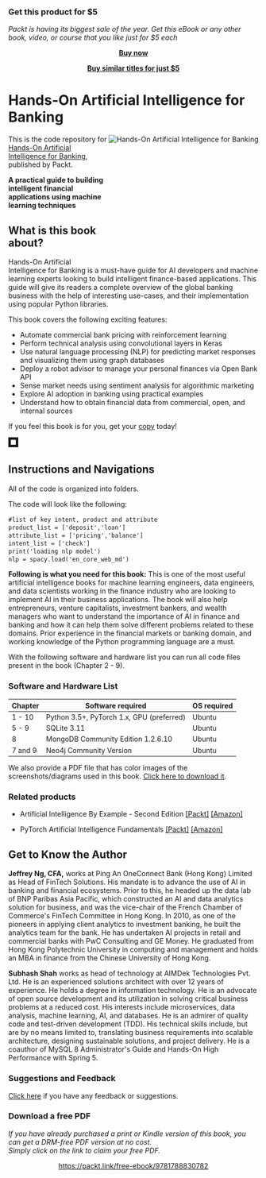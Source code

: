 
### Get this product for $5

<i>Packt is having its biggest sale of the year. Get this eBook or any other book, video, or course that you like just for $5 each</i>


<b><p align='center'>[Buy now](https://packt.link/9781788830782)</p></b>


<b><p align='center'>[Buy similar titles for just $5](https://subscription.packtpub.com/search)</p></b>


# Hands-On Artificial Intelligence for Banking

<a href="https://www.packtpub.com/in/big-data-and-business-intelligence/hands-artificial-intelligence-banking?utm_source=github&utm_medium=repository&utm_campaign=9781788830782"><img src="https://www.packtpub.com/media/catalog/product/cache/bf3310292d6e1b4ca15aeea773aca35e/9/7/9781788830782-original_38.jpeg" alt="Hands-On Artificial Intelligence for Banking" height="256px" align="right"></a>

This is the code repository for [Hands-On Artificial Intelligence for Banking](https://www.packtpub.com/in/big-data-and-business-intelligence/hands-artificial-intelligence-banking?utm_source=github&utm_medium=repository&utm_campaign=9781788830782), published by Packt.

**A practical guide to building intelligent financial applications using machine learning techniques**

## What is this book about?
Hands-On Artificial Intelligence for Banking is a must-have guide for AI developers and machine learning experts looking to build intelligent finance-based applications. This guide will give its readers a complete overview of the global banking business with the help of interesting use-cases, and their implementation using popular Python libraries.

This book covers the following exciting features: 
* Automate commercial bank pricing with reinforcement learning
* Perform technical analysis using convolutional layers in Keras
* Use natural language processing (NLP) for predicting market responses and visualizing them using graph databases
* Deploy a robot advisor to manage your personal finances via Open Bank API
* Sense market needs using sentiment analysis for algorithmic marketing
* Explore AI adoption in banking using practical examples
* Understand how to obtain financial data from commercial, open, and internal sources

If you feel this book is for you, get your [copy](https://www.amazon.com/dp/B07MR3LLHY) today!

<a href="https://www.packtpub.com/?utm_source=github&utm_medium=banner&utm_campaign=GitHubBanner"><img src="https://raw.githubusercontent.com/PacktPublishing/GitHub/master/GitHub.png" alt="https://www.packtpub.com/" border="5" /></a>

## Instructions and Navigations
All of the code is organized into folders.

The code will look like the following:
```
#list of key intent, product and attribute
product_list = ['deposit','loan']
attribute_list = ['pricing','balance']
intent_list = ['check']
print('loading nlp model')
nlp = spacy.load('en_core_web_md')

```

**Following is what you need for this book:**
This is one of the most useful artificial intelligence books for machine learning engineers, data engineers, and data scientists working in the finance industry who are looking to implement AI in their business applications. The book will also help entrepreneurs, venture capitalists, investment bankers, and wealth managers who want to understand the importance of AI in finance and banking and how it can help them solve different problems related to these domains. Prior experience in the financial markets or banking domain, and working knowledge of the Python programming language are a must.

With the following software and hardware list you can run all code files present in the book (Chapter 2 - 9).

### Software and Hardware List

| Chapter  | Software required                                                                    |  OS required                        |
| -------- | -------------------------------------------------------------------------------------| ------------------------------------|
| 1 - 10   |   Python 3.5+, PyTorch 1.x, GPU (preferred)                                          |  Ubuntu                             |
| 5 - 9    |   SQLite 3.11                                                                        |  Ubuntu                             |
|   8      |   MongoDB Community Edition 1.2.6.10                                                 |  Ubuntu                             |
| 7 and 9  |   Neo4j Community Version                                                            |  Ubuntu                             |


We also provide a PDF file that has color images of the screenshots/diagrams used in this book. [Click here to download it](https://static.packt-cdn.com/downloads/9781788830782_ColorImages.pdf).


### Related products <Other books you may enjoy>
* Artificial Intelligence By Example - Second Edition [[Packt]](https://www.packtpub.com/in/programming/artificial-intelligence-by-example-second-edition?utm_source=github&utm_medium=repository&utm_campaign=9781839211539) [[Amazon]](https://www.amazon.com/dp/1839211539)

* PyTorch Artificial Intelligence Fundamentals [[Packt]](https://www.packtpub.com/in/data/pytorch-1-x-artificial-intelligence-cookbook?utm_source=github&utm_medium=repository&utm_campaign=9781838557041) [[Amazon]](https://www.amazon.com/dp/1838557040)

## Get to Know the Author
**Jeffrey Ng, CFA,**
works at Ping An OneConnect Bank (Hong Kong) Limited as Head of FinTech Solutions. His mandate is to advance the use of AI in banking and financial ecosystems. Prior to this, he headed up the data lab of BNP Paribas Asia Pacific, which constructed an AI and data analytics solution for business, and was the vice-chair of the French Chamber of Commerce's FinTech Committee in Hong Kong. In 2010, as one of the pioneers in applying client analytics to investment banking, he built the analytics team for the bank. He has undertaken AI projects in retail and commercial banks with PwC Consulting and GE Money. He graduated from Hong Kong Polytechnic University in computing and management and holds an MBA in finance from the Chinese University of Hong Kong.

**Subhash Shah**
works as head of technology at AIMDek Technologies Pvt. Ltd. He is an experienced solutions architect with over 12 years of experience. He holds a degree in information technology. He is an advocate of open source development and its utilization in solving critical business problems at a reduced cost. His interests include microservices, data analysis, machine learning, AI, and databases. He is an admirer of quality code and test-driven development (TDD). His technical skills include, but are by no means limited to, translating business requirements into scalable architecture, designing sustainable solutions, and project delivery. He is a coauthor of MySQL 8 Administrator's Guide and Hands-On High Performance with Spring 5.

### Suggestions and Feedback
[Click here](https://docs.google.com/forms/d/e/1FAIpQLSdy7dATC6QmEL81FIUuymZ0Wy9vH1jHkvpY57OiMeKGqib_Ow/viewform) if you have any feedback or suggestions.

### Download a free PDF

 <i>If you have already purchased a print or Kindle version of this book, you can get a DRM-free PDF version at no cost.<br>Simply click on the link to claim your free PDF.</i>
<p align="center"> <a href="https://packt.link/free-ebook/9781788830782">https://packt.link/free-ebook/9781788830782 </a> </p>